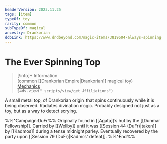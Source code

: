 ```yaml
---
headerVersion: 2023.11.25
tags: [item]
typeOf: toy
rarity: common
subTypeOf: magical
ancestry: Drankorian
ddbLink: https://www.dndbeyond.com/magic-items/3819604-always-spinning-top
---
```

# The Ever Spinning Top
>[!info]+ Information  
> (common [[Drankorian Empire|Drankorian]] magical toy)  
> [Mechanics](https://www.dndbeyond.com/magic-items/3819604-always-spinning-top)  
> `$=dv.view("_scripts/view/get_Affiliations")`

A small metal top, of Drankorian origin, that spins continuously while it is being observed. Radiates divination magic. Probably designed not just as a toy, but as a way to detect scrying. 

%%^Campaign:DuFr%%
Originally found in [[Agata]]’s hut by the [[Dunmar Fellowship]]. Carried by [[Wellby]] until it was [[Session 44 (DuFr)|taken]] by [[Kadmos]] during a tense midnight parley. Eventually recovered by the party upon [[Session 79 (DuFr)|Kadmos' defeat]].
%%^End%%
